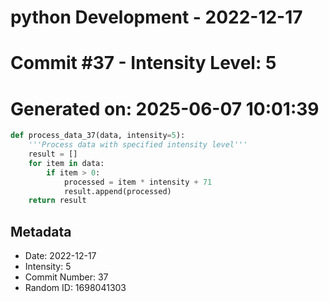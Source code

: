﻿# python Development - 2022-12-17
# Commit #37 - Intensity Level: 5
# Generated on: 2025-06-07 10:01:39
```python
def process_data_37(data, intensity=5):
    '''Process data with specified intensity level'''
    result = []
    for item in data:
        if item > 0:
            processed = item * intensity + 71
            result.append(processed)
    return result
```
## Metadata
- Date: 2022-12-17
- Intensity: 5
- Commit Number: 37
- Random ID: 1698041303
